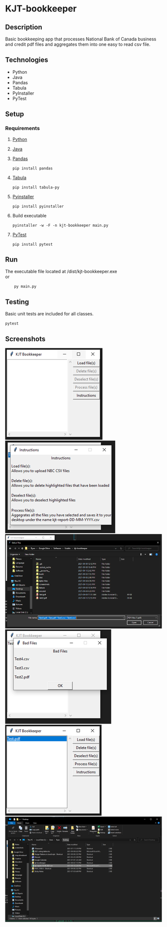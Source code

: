 # KJT-bookkeeper

## Description

Basic bookkeeping app that processes National Bank of Canada business and credit pdf files and aggregates them into one easy to read csv file.

## Technologies

- Python
- Java
- Pandas
- Tabula
- PyInstaller
- PyTest

## Setup

### Requirements

1.  [Python](https://www.python.org/)
2.  [Java](https://www.java.com/en/download/manual.jsp)
3.  [Pandas](https://pypi.org/project/pandas/)

        pip install pandas

4.  [Tabula](https://pypi.org/project/tabula-py/)

        pip install tabula-py

5.  [Pyinstaller](https://pypi.org/project/pyinstaller/)

        pip install pyinstaller

6.  Build executable

        pyinstaller -w -F -n kjt-bookkeeper main.py

7.  [PyTest](https://pypi.org/project/pytest/)

        pip install pytest

## Run

The executable file located at /dist/kjt-bookkeeper.exe <br />
or

        py main.py

## Testing

Basic unit tests are included for all classes.

    pytest

## Screenshots

![gui1](screenshots/gui1.PNG 'gui1')
![instructions](screenshots/instructions.PNG 'instructions')
![load](screenshots/load.PNG 'load')
![error](screenshots/error.PNG 'error')
![gui2](screenshots/gui2.PNG 'gui2')
![save](screenshots/save.PNG 'save')
